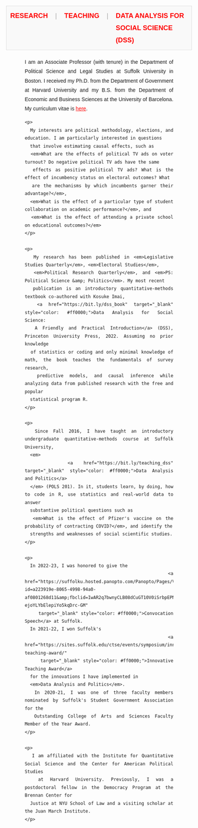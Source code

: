 <div style="margin-top: 20px; font-family: Arial, sans-serif; line-height: 1.8;">

  <!-- Links Section -->
  <div style="display: flex; justify-content: center; gap: 20px; margin-bottom: 20px; padding: 10px; background-color: #f9f9f9; border: 1px solid #ddd;">
    <a href="https://ellaudet.github.io/research/" 
       style="text-decoration: none; font-size: 1.3em; color: #ff0000; font-weight: bold;">
      RESEARCH
    </a>
    <span style="color: #aaa; font-size: 1.3em;">|</span>
    <a href="https://ellaudet.github.io/teaching/" 
       style="text-decoration: none; font-size: 1.3em; color: #ff0000; font-weight: bold;">
      TEACHING
    </a>
    <span style="color: #aaa; font-size: 1.3em;">|</span>
    <a href="https://ellaudet.github.io/dssbook/" 
       style="text-decoration: none; font-size: 1.3em; color: #ff0000; font-weight: bold;">
      DATA ANALYSIS FOR SOCIAL SCIENCE (DSS)
    </a>
  </div>

  <!-- Introduction Section -->
  <div style="margin: 0 10%; text-align: justify;">
    <p>
      I am an Associate Professor (with tenure) in the Department of Political Science and Legal Studies 
      at Suffolk University in Boston. I received my Ph.D. from the Department of Government at Harvard 
      University and my B.S. from the Department of Economic and Business Sciences at the University of Barcelona. 
      My curriculum vitae is 
      <a href="https://www.dropbox.com/scl/fi/s0k903ernvchi35fu6re2/Llaudet_CV_website.pdf?rlkey=fb02jzo91dc490pvdmowrgpcm&amp;dl=0" 
         target="_blank" style="color: #ff0000;">here</a>.
    </p>

    <p>
      My interests are political methodology, elections, and education. I am particularly interested in questions 
      that involve estimating causal effects, such as 
      <em>What are the effects of political TV ads on voter turnout? Do negative political TV ads have the same 
      effects as positive political TV ads? What is the effect of incumbency status on electoral outcomes? What 
      are the mechanisms by which incumbents garner their advantage?</em>, 
      <em>What is the effect of a particular type of student collaboration on academic performance?</em>, and 
      <em>What is the effect of attending a private school on educational outcomes?</em>
    </p>

    <p>
      My research has been published in <em>Legislative Studies Quarterly</em>, <em>Electoral Studies</em>, 
      <em>Political Research Quarterly</em>, and <em>PS: Political Science &amp; Politics</em>. My most recent 
      publication is an introductory quantitative-methods textbook co-authored with Kosuke Imai, 
      <a href="https://bit.ly/dss_book" target="_blank" style="color: #ff0000;">Data Analysis for Social Science: 
      A Friendly and Practical Introduction</a> (DSS), Princeton University Press, 2022. Assuming no prior knowledge 
      of statistics or coding and only minimal knowledge of math, the book teaches the fundamentals of survey research, 
      predictive models, and causal inference while analyzing data from published research with the free and popular 
      statistical program R.
    </p>

    <p>
      Since Fall 2016, I have taught an introductory undergraduate quantitative-methods course at Suffolk University, 
      <em>
        <a href="https://bit.ly/teaching_dss" target="_blank" style="color: #ff0000;">Data Analysis and Politics</a>
      </em> (POLS 201). In it, students learn, by doing, how to code in R, use statistics and real-world data to answer 
      substantive political questions such as 
      <em>What is the effect of Pfizer's vaccine on the probability of contracting COVID?</em>, and identify the 
      strengths and weaknesses of social scientific studies.
    </p>

    <p>
      In 2022-23, I was honored to give the 
      <a href="https://suffolku.hosted.panopto.com/Panopto/Pages/Viewer.aspx?id=a223919e-8065-4998-94a0-af0801268d11&amp;fbclid=IwAR2q7bwnyCLB08dCuGT10V0iSrbpEPMR6p0-ejoYLYbElepiYo5kqDrc-GM" 
         target="_blank" style="color: #ff0000;">Convocation Speech</a> at Suffolk. 
      In 2021-22, I won Suffolk's 
      <a href="https://sites.suffolk.edu/ctse/events/symposium/innovative-teaching-award/" 
         target="_blank" style="color: #ff0000;">Innovative Teaching Award</a> 
      for the innovations I have implemented in 
      <em>Data Analysis and Politics</em>. 
      In 2020-21, I was one of three faculty members nominated by Suffolk's Student Government Association for the 
      Outstanding College of Arts and Sciences Faculty Member of the Year Award.
    </p>

    <p>
      I am affiliated with the Institute for Quantitative Social Science and the Center for American Political Studies 
      at Harvard University. Previously, I was a postdoctoral fellow in the Democracy Program at the Brennan Center for 
      Justice at NYU School of Law and a visiting scholar at the Juan March Institute.
    </p>
  </div>
</div>

